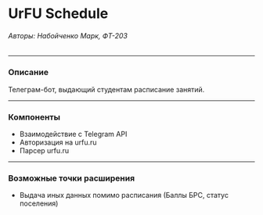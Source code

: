# UrFU Schedule
###### Авторы: Набойченко Марк, ФТ-203
___

### Описание
Телеграм-бот, выдающий студентам расписание занятий.
___

### Компоненты
- Взаимодействие с Telegram API
- Авторизация на urfu.ru
- Парсер urfu.ru
___

### Возможные точки расширения
- Выдача иных данных помимо расписания (Баллы БРС, статус поселения)
